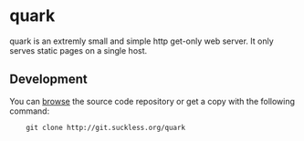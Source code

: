 quark
=====
quark is an extremly small and simple http get-only web server. It only serves static pages on a single host.

Development
-----------
You can [browse](http://git.suckless.org/quark) the source code repository or get a copy with the following command:

        git clone http://git.suckless.org/quark

